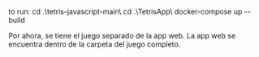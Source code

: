 to run: cd .\tetris-javascript-main\ cd .\TetrisApp\ docker-compose up --build

Por ahora, se tiene el juego separado de la app web. La app web se encuentra dentro de la carpeta del juego completo.
